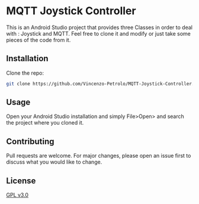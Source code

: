 # MQTT Joystick Controller

This is an Android Studio project that provides three Classes in order to deal with : Joystick and MQTT. Feel free to clone it and modify or just take some pieces of the code from it.

## Installation
Clone the repo:

```bash
git clone https://github.com/Vincenzo-Petrolo/MQTT-Joystick-Controller.git
```

## Usage
Open your Android Studio installation and simply File>Open> and search the project where you cloned it.

## Contributing
Pull requests are welcome. For major changes, please open an issue first to discuss what you would like to change.

## License
[GPL v3.0](https://choosealicense.com/licenses/gpl-3.0/)
